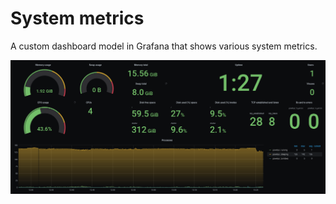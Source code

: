 # System metrics

A custom dashboard model in Grafana that shows various system metrics.

![dashboard](/static/grafana_dashboard.png) 